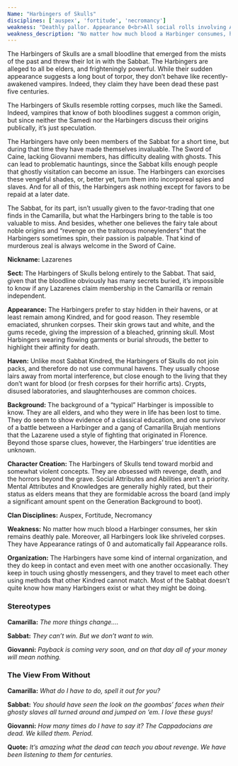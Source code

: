 ```yaml
---
Name: "Harbingers of Skulls"
disciplines: ['auspex', 'fortitude', 'necromancy']
weakness: "Deathly pallor. Appearance 0<br>All social rolls involving Appearance fail"
weakness_description: "No matter how much blood a Harbinger consumes, her skin remains deathly pale. Moreover, all Harbingers look like shriveled corpses. They have Appearance ratings of 0 and automatically fail Appearance rolls."
---
```


<p>The Harbingers of Skulls are a small bloodline that emerged from the mists of the past and threw their lot in with the Sabbat. The Harbingers are alleged to all be elders, and frighteningly powerful. While their sudden appearance suggests a long bout of torpor, they don’t behave like recently-awakened vampires. Indeed, they claim they have been dead these past five centuries.</p><p>The Harbingers of Skulls resemble rotting corpses, much like the Samedi. Indeed, vampires that know of both bloodlines suggest a common origin, but since neither the Samedi nor the Harbingers discuss their origins publically, it’s just speculation.</p><p>The Harbingers have only been members of the Sabbat for a short time, but during that time they have made themselves invaluable. The Sword of Caine, lacking Giovanni members, has difficulty dealing with ghosts. This can lead to problematic hauntings, since the Sabbat kills enough people that ghostly visitation can become an issue. The Harbingers can exorcises these vengeful shades, or, better yet, turn them into incorporeal spies and slaves. And for all of this, the Harbingers ask nothing except for favors to be repaid at a later date.</p><p>The Sabbat, for its part, isn’t usually given to the favor-trading that one finds in the Camarilla, but what the Harbingers bring to the table is too valuable to miss. And besides, whether one believes the fairy tale about noble origins and “revenge on the traitorous moneylenders” that the Harbingers sometimes spin, their passion is palpable. That kind of murderous zeal is always welcome in the Sword of Caine.</p><p><b>Nickname:</b> Lazarenes</p><p><b>Sect:</b> The Harbingers of Skulls belong entirely to the Sabbat. That said, given that the bloodline obviously has many secrets buried, it’s impossible to know if any Lazarenes claim membership in the Camarilla or remain independent.</p><p><b>Appearance:</b> The Harbingers prefer to stay hidden in their havens, or at least remain among Kindred, and for good reason. They resemble emaciated, shrunken corpses. Their skin grows taut and white, and the gums recede, giving the impression of a bleached, grinning skull. Most Harbingers wearing flowing garments or burial shrouds, the better to highlight their affinity for death.</p><p><b>Haven:</b> Unlike most Sabbat Kindred, the Harbingers of Skulls do not join packs, and therefore do not use communal havens. They usually choose lairs away from mortal interference, but close enough to the living that they don’t want for blood (or fresh corpses for their horrific arts). Crypts, disused laboratories, and slaughterhouses are common choices.</p><p><b>Background:</b> The background of a “typical” Harbinger is impossible to know. They are all elders, and who they were in life has been lost to time. They do seem to show evidence of a classical education, and one survivor of a battle between a Harbinger and a gang of Camarilla Brujah mentions that the Lazarene used a style of fighting that originated in Florence. Beyond those sparse clues, however, the Harbingers’ true identities are unknown.</p><p><b>Character Creation:</b> The Harbingers of Skulls tend toward morbid and somewhat violent concepts. They are obsessed with revenge, death, and the horrors beyond the grave. Social Attributes and Abilities aren’t a priority. Mental Attributes and Knowledges are generally highly rated, but their status as elders means that they are formidable across the board (and imply a significant amount spent on the Generation Background to boot).</p><p><b>Clan Disciplines:</b> Auspex, Fortitude, Necromancy</p><p><b>Weakness:</b> No matter how much blood a Harbinger consumes, her skin remains deathly pale. Moreover, all Harbingers look like shriveled corpses. They have Appearance ratings of 0 and automatically fail Appearance rolls.</p><p><b>Organization:</b> The Harbingers have some kind of internal organization, and they do keep in contact and even meet with one another occasionally. They keep in touch using ghostly messengers, and they travel to meet each other using methods that other Kindred cannot match. Most of the Sabbat doesn’t quite know how many Harbingers exist or what they might be doing.</p><div class=ttlStereo><h3>Stereotypes</h3><p><b>Camarilla:</b> <i>The more things change....</i></p><p><b>Sabbat:</b> <i>They can’t win. But we don’t want to win.</i></p><p><b>Giovanni:</b> <i>Payback is coming very soon, and on that day all of your money will mean nothing.</i></p></div><div class=ttlStereo><h3>The View From Without</h3><p><b>Camarilla:</b> <i>What do I have to do, spell it out for you?</i></p><p><b>Sabbat:</b> <i>You should have seen the look on the goombas’ faces when their ghosty slaves all turned around and jumped on ‘em. I love these guys!</i></p><p><b>Giovanni:</b> <i>How many times do I have to say it? The Cappadocians are dead. We killed them. Period.</i></p></div><p class=ttlQuote><b>Quote:</b> <i>It’s amazing what the dead can teach you about revenge. We have been listening to them for centuries.</i></p>
